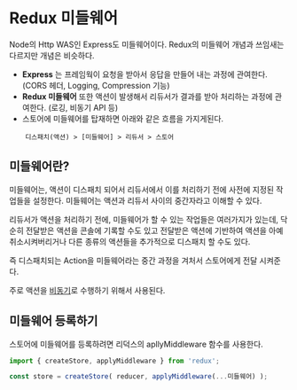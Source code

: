 # Redux 미들웨어

Node의 Http WAS인 Express도 미들웨어이다. Redux의 미들웨어 개념과 쓰임새는 다르지만 개념은 비슷하다.
- **Express** 는 프레임웍이 요청을 받아서 응답을 만들어 내는 과정에 관여한다. (CORS 헤더, Logging, Compression 기능)
- **Redux 미들웨어** 또한 액션이 발생해서 리듀서가 결과를 받아 처리하는 과정에 관여한다. (로깅, 비동기 API 등)
- 스토어에 미들웨어를 탑재하면 아래와 같은 흐름을 가지게된다.
```
    디스패치(액션) > [미들웨어] > 리듀서 > 스토어
```

## 미들웨어란?
미들웨어는, 액션이 디스패치 되어서 리듀서에서 이를 처리하기 전에 사전에 지정된 작업들을 설정한다. 미들웨어는 액션과 리듀서 사이의 중간자라고 이해할 수 있다.

리듀서가 액션을 처리하기 전에, 미들웨어가 할 수 있는 작업들은 여러가지가 있는데, 닥순히 전달받은 액션을 콘솔에 기록할 수도 있고 전달받은 액션에 기반하여 액션을 아예 취소시켜버리거나 다른 종류의 액션들을 추가적으로 디스패치 할 수도 있다.

즉 디스패치되는 Action을 미들웨어라는 중간 과정을 겨처서 스토어에게 전달 시켜준다.

주로 액션을 [비동기](./async-flow)로 수행하기 위해서 사용된다.

## 미들웨어 등록하기
스토어에 미들웨어를 등록하려면 리덕스의 apllyMiddleware 함수를 사용한다.

```javascript
import { createStore, applyMiddleware } from 'redux';

const store = createStore( reducer, applyMiddleware(...미들웨어) );
```

